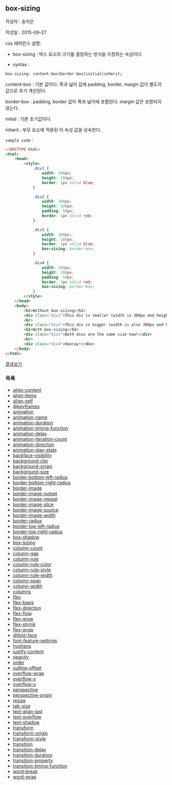 ## box-sizing

작성자 : 송지은

작성일 : 2015-09-27

css 레퍼런스 설명: 
 - box-sizing : 박스 요소의 크기를 결정하는 방식을 지정하는 속성이다.

 - syntax : 
```sh 
box-sizing: content-box|border-box|initial|inherit;
```

content-box : 기본 값이다. 폭과 넓이 값에 padding, border, margin 값이 별도의 값으로 추가 계산된다.

border-box : padding, border 값이 폭과 넓이에 포함된다. margin 값은 포함되지 않는다.

initial : 기본 초기값이다.

inherit : 부모 요소에 적용된 이 속성 값을 상속한다.

`sample code` : 

```html
<!DOCTYPE html>
<html>
    <head>
        <style>
            .div1 {
                width: 300px;
                height: 100px;
                border: 1px solid blue;
            }

            .div2 {
                width: 300px;
                height: 100px;    
                padding: 50px;
                border: 1px solid red;
            }

            .div3 {
                width: 300px;
                height: 100px;
                border: 1px solid blue;
                box-sizing: border-box;
            }

            .div4 {
                width: 300px;
                height: 100px;    
                padding: 50px;
                border: 1px solid red;
                box-sizing: border-box;
            }
        </style>
    </head>
    <body>
        <h2>Without box-sizing</h2>
        <div class="div1">This div is smaller (width is 300px and height is 100px).</div>
        <br>
        <div class="div2">This div is bigger (width is also 300px and height is 100px).</div>
        <h2>With box-sizing</h2>
        <div class="div3">Both divs are the same size now!</div>
        <br>
        <div class="div4">Hooray!</div>
    </body>
</html>
```

[결과보기](http://www.w3schools.com/cssref/tryit.asp?filename=trycss3_box-sizing)

### 목록
* [align-content](align-content.md)
* [align-items](align-items.md)
* [align-self](align-self.md)
* [@keyframes](@keyframes.md)
* [animation](animation.md)
* [animation-name](animation-name.md)
* [animation-duration](animation-duration.md)
* [animation-timing-function](animation-timing-function.md)
* [animation-delay](animation-delay.md)
* [animation-iteration-count](animation-iteration-count.md)
* [animation-direction](animation-direction.md)
* [animation-play-state](animation-play-state.md)
* [backface-visibility](backface-visibility.md)
* [background-clip](background-clip.md)
* [background-origin](background-origin.md)
* [background-size](background-size.md)
* [border-bottom-left-radius](border-bottom-left-radius.md)
* [border-bottom-right-radius](border-bottom-right-radius.md)
* [border-image](border-image.md)
* [border-image-outset](border-image-outset.md)
* [border-image-repeat](border-image-repeat.md)
* [border-image-slice](border-image-slice.md)
* [border-image-source](border-image-source.md)
* [border-image-width](border-image-width.md)
* [border-radius](border-radius.md)
* [border-top-left-radius](border-top-left-radius.md)
* [border-top-right-radius](border-top-right-radius.md)
* [box-shadow](box-shadow.md)
* [box-sizing](box-sizing.md)
* [column-count](column-count.md)
* [column-gap](column-gap.md)
* [column-rule](column-rule.md)
* [column-rule-color](column-rule-color.md)
* [column-rule-style](column-rule-style.md)
* [column-rule-width](column-rule-width.md)
* [column-span](column-span.md)
* [column-width](column-width.md)
* [columns](columns.md)
* [flex](flex.md)
* [flex-basis](flex-basis.md)
* [flex-direction](flex-direction.md)
* [flex-flow](flex-flow.md)
* [flex-grow](flex-grow.md)
* [flex-shrink](flex-shrink.md)
* [flex-wrap](flex-wrap.md)
* [@font-face](@font-face.md)
* [font-feature-settings](font-feature-settings.md)
* [hyphens](hyphens.md)
* [justify-content](justify-content.md)
* [opacity](opacity.md)
* [order](order.md)
* [outline-offset](outline-offset.md)
* [overflow-wrap](overflow-wrap.md)
* [overflow-x](overflow-x.md)
* [overflow-y](overflow-y.md)
* [perspective](perspective.md)
* [perspective-origin](perspective-origin.md)
* [resize](resize.md)
* [tab-size](tab-size.md)
* [text-align-last](text-align-last.md)
* [text-overflow](text-overflow.md)
* [text-shadow](text-shadow.md)
* [transform](transform.md)
* [transform-origin](transform-origin.md)
* [transform-style](transform-style.md)
* [transition](transition.md)
* [transition-delay](transition-delay.md)
* [transition-duration](transition-duration.md)
* [transition-property](transition-property.md)
* [transition-timing-function](transition-timing-function.md)
* [word-break](word-break.md)
* [word-wrap](word-wrap.md)
